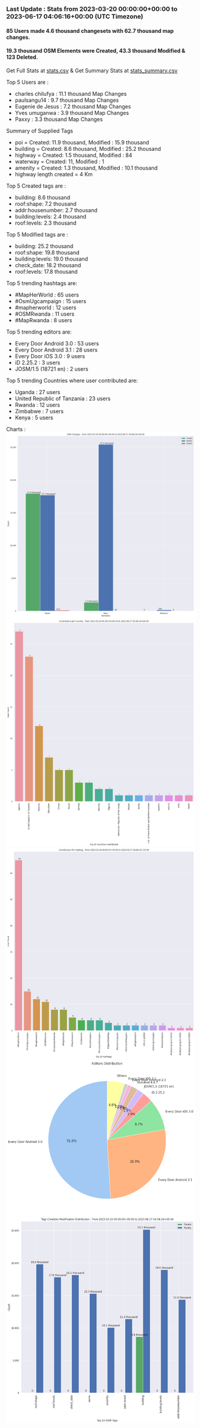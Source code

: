 ### Last Update : Stats from 2023-03-20 00:00:00+00:00 to 2023-06-17 04:06:16+00:00 (UTC Timezone)

#### 85 Users made 4.6 thousand changesets with 62.7 thousand map changes.
#### 19.3 thousand OSM Elements were Created, 43.3 thousand Modified & 123 Deleted.
Get Full Stats at [stats.csv](/stats/mapherworld/Daily/stats.csv)
 & Get Summary Stats at [stats_summary.csv](/stats/mapherworld/Daily/stats_summary.csv)

Top 5 Users are : 
- charles chilufya : 11.1 thousand Map Changes
- paulsangu14 : 9.7 thousand Map Changes
- Eugenie de Jesus : 7.2 thousand Map Changes
- Yves umuganwa : 3.9 thousand Map Changes
- Paxxy : 3.3 thousand Map Changes

Summary of Supplied Tags
- poi = Created: 11.9 thousand, Modified : 15.9 thousand
- building = Created: 8.6 thousand, Modified : 25.2 thousand
- highway = Created: 1.5 thousand, Modified : 84
- waterway = Created: 11, Modified : 1
- amenity = Created: 1.3 thousand, Modified : 10.1 thousand
- highway length created = 4 Km


Top 5 Created tags are :
- building: 8.6 thousand
- roof:shape: 7.2 thousand
- addr:housenumber: 2.7 thousand
- building:levels: 2.4 thousand
- roof:levels: 2.3 thousand


Top 5 Modified tags are :
- building: 25.2 thousand
- roof:shape: 19.8 thousand
- building:levels: 19.0 thousand
- check_date: 18.2 thousand
- roof:levels: 17.8 thousand


Top 5 trending hashtags are:
- #MapHerWorld : 65 users
- #OsmUgcampaign : 15 users
- #mapherworld : 12 users
- #OSMRwanda : 11 users
- #MapRwanda : 8 users


Top 5 trending editors are:
- Every Door Android 3.0 : 53 users
- Every Door Android 3.1 : 28 users
- Every Door iOS 3.0 : 9 users
- iD 2.25.2 : 3 users
- JOSM/1.5 (18721 en) : 2 users


Top 5 trending Countries where user contributed are:
- Uganda : 27 users
- United Republic of Tanzania : 23 users
- Rwanda : 12 users
- Zimbabwe : 7 users
- Kenya : 5 users


 Charts : 
![Alt text](./stats_osm_changes.png) 
![Alt text](./stats_users_per_country.png) 
![Alt text](./stats_users_per_hashtag.png) 
![Alt text](./stats_editors_pie_chart.png) 
![Alt text](./stats_tags.png) 
